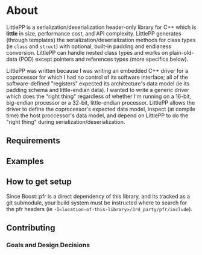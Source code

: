 # About

LittlePP is a serialization/deserialization header-only library for C++ which is
**little** in size, performance cost, and API complexity. LittlePP generates
(through templates) the serialization/deserialization methods for class types
(ie `class` and `struct`) with optional, built-in padding and endianess
conversion. LittlePP can handle nested class types and works on plain-old-data
(POD) except pointers and references types (more specifics below).

LittlePP was written because I was writing an embedded C++ driver for a
coprocessor for which I had no control of its software interface; all of the
software-defined "registers" expected its architecture's data model (ie its
padding schema and little-endian data). I wanted to write a generic driver which
does the "right thing" regardless of whether I'm running on a 16-bit, big-endian
processor or a 32-bit, little-endian processor. LittlePP allows the driver to
define the coprocessor's expected data model, inspect (at compile time) the host
proccessor's data model, and depend on LittlePP to do the "right thing" during
serialization/deserialization.

## Requirements

## Examples

## How to get setup

Since Boost::pfr is a direct dependency of this library, and its tracked as a
git submodule, your build system must be instructed where to search for the pfr
headers (ie `-I<location-of-this-library>/3rd_party/pfr/include`).

## Contributing

### Goals and Design Decisions
